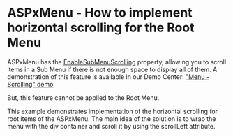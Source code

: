 # ASPxMenu - How to implement horizontal scrolling for the Root Menu


<p>ASPxMenu has the <a href="http://documentation.devexpress.com/#AspNet/DevExpressWebASPxMenuASPxMenu_EnableSubMenuScrollingtopic"><u>EnableSubMenuScrolling</u></a> property, allowing you to scroll items in a Sub Menu if there is not enough space to display all of them. A demonstration of this feature is available in our Demo Center: <a href="http://demos.devexpress.com/ASPxperienceDemos/Menu/Scrolling.aspx"><u>"Menu - Scrolling" demo</u></a>.</p><p>But, this feature cannot be applied to the Root Menu. </p><p>This example demonstrates implementation of the horizontal scrolling for root items of the ASPxMenu.  The main idea of the solution is to wrap the menu with the div container and scroll it by using the scrollLeft attribute.</p>

<br/>


